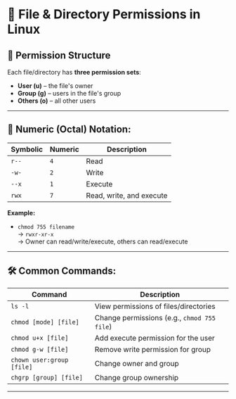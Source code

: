# 🔐 File & Directory Permissions in Linux

## 🧩 Permission Structure

Each file/directory has **three permission sets**:

- **User (u)** – the file's owner
- **Group (g)** – users in the file's group
- **Others (o)** – all other users

---

## 🔢 Numeric (Octal) Notation:

| Symbolic | Numeric | Description                     |
|----------|---------|---------------------------------|
| `r--`    | `4`     | Read                            |
| `-w-`    | `2`     | Write                           |
| `--x`    | `1`     | Execute                         |
| `rwx`    | `7`     | Read, write, and execute        |

**Example:**
- `chmod 755 filename`  
  → `rwxr-xr-x`  
  → Owner can read/write/execute, others can read/execute

---

## 🛠️ Common Commands:

| Command                            | Description                                   |
|------------------------------------|-----------------------------------------------|
| `ls -l`                            | View permissions of files/directories         |
| `chmod [mode] [file]`              | Change permissions (e.g., `chmod 755 file`)   |
| `chmod u+x [file]`                 | Add execute permission for the user           |
| `chmod g-w [file]`                 | Remove write permission for group             |
| `chown user:group [file]`          | Change owner and group                        |
| `chgrp [group] [file]`             | Change group ownership                        |

---
